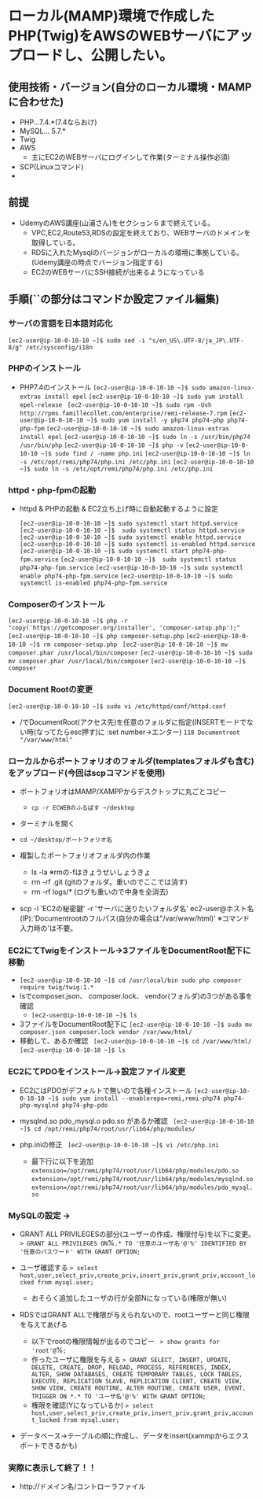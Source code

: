 # ローカル(MAMP)環境で作成したPHP(Twig)をAWSのWEBサーバにアップロードし、公開したい。

## 使用技術・バージョン(自分のローカル環境・MAMPに合わせた)
+ PHP...7.4.*(7.4ならおけ)
+ MySQL... 5.7.*
+ Twig
+ AWS
  + 主にEC2のWEBサーバにログインして作業(ターミナル操作必須)
+ SCP(Linuxコマンド)
+ 

## 前提
+ UdemyのAWS講座(山浦さん)をセクション６まで終えている。
  + VPC,EC2,Route53,RDSの設定を終えており、WEBサーバのドメインを取得している。
  + RDSに入れたMysqlのバージョンがローカルの環境に準拠している。(Udemy講座の時点でバージョン指定する)
  + EC2のWEBサーバにSSH接続が出来るようになっている

## 手順(``の部分はコマンドか設定ファイル編集)

### サーバの言語を日本語対応化
  ` [ec2-user@ip-10-0-10-10 ~]$ sudo sed -i "s/en_US\.UTF-8/ja_JP\.UTF-8/g" /etc/sysconfig/i18n `

### PHPのインストール

+ PHP7.4のインストール
  ` [ec2-user@ip-10-0-10-10 ~]$ sudo amazon-linux-extras install epel `
  ` [ec2-user@ip-10-0-10-10 ~]$ sudo yum install epel-release  `
  ` [ec2-user@ip-10-0-10-10 ~]$ sudo rpm -Uvh http://rpms.famillecollet.com/enterprise/remi-release-7.rpm `
  ` [ec2-user@ip-10-0-10-10 ~]$ sudo yum install -y php74 php74-php php74-php-fpm `
  ` [ec2-user@ip-10-0-10-10 ~]$ sudo amazon-linux-extras install epel `
  ` [ec2-user@ip-10-0-10-10 ~]$ sudo ln -s /usr/bin/php74 /usr/bin/php `
  ` [ec2-user@ip-10-0-10-10 ~]$ php -v `
  ` [ec2-user@ip-10-0-10-10 ~]$ sudo find / -name php.ini `
  ` [ec2-user@ip-10-0-10-10 ~]$ ln -s /etc/opt/remi/php74/php.ini /etc/php.ini `
  ` [ec2-user@ip-10-0-10-10 ~]$ sudo ln -s /etc/opt/remi/php74/php.ini /etc/php.ini `

###  httpd・php-fpmの起動 

+ httpd & PHPの起動 & EC2立ち上げ時に自動起動するように設定

  ` [ec2-user@ip-10-0-10-10 ~]$ sudo systemctl start httpd.service `
  ` [ec2-user@ip-10-0-10-10 ~]$  sudo systemctl status httpd.service `
  ` [ec2-user@ip-10-0-10-10 ~]$ sudo systemctl enable httpd.service `
  ` [ec2-user@ip-10-0-10-10 ~]$ sudo systemctl is-enabled httpd.service `
  ` [ec2-user@ip-10-0-10-10 ~]$ sudo systemctl start php74-php-fpm.service `
  ` [ec2-user@ip-10-0-10-10 ~]$  sudo systemctl status php74-php-fpm.service `
  ` [ec2-user@ip-10-0-10-10 ~]$ sudo systemctl enable php74-php-fpm.service `
  ` [ec2-user@ip-10-0-10-10 ~]$ sudo systemctl is-enabled php74-php-fpm.service `




### Composerのインストール
  ` [ec2-user@ip-10-0-10-10 ~]$ php -r "copy('https://getcomposer.org/installer', 'composer-setup.php');" `
  ` [ec2-user@ip-10-0-10-10 ~]$ php composer-setup.php `
  ` [ec2-user@ip-10-0-10-10 ~]$ rm composer-setup.php `
  ` [ec2-user@ip-10-0-10-10 ~]$ mv composer.phar /usr/local/bin/composer`
  ` [ec2-user@ip-10-0-10-10 ~]$ sudo mv composer.phar /usr/local/bin/composer `
  ` [ec2-user@ip-10-0-10-10 ~]$ composer `

### Document Rootの変更
  ` [ec2-user@ip-10-0-10-10 ~]$ sudo vi /etc/httpd/conf/httpd.conf `
+ /でDocumentRoot(アクセス先)を任意のフォルダに指定(INSERTモードでない時(なってたらesc押す)に  :set number→エンター)
  ` 118 Documentroot "/var/www/html" ` 


### ローカルからポートフォリオのフォルダ(templatesフォルダも含む)をアップロード(今回はscpコマンドを使用)
+ ポートフォリオはMAMP/XAMPPからデスクトップに丸ごとコピー
  + ` cp -r ECWEBのふるぱす ~/desktop `
+ ターミナルを開く
+ ` cd ~/desktop/ポートフォリオ名 `
+ 複製したポートフォリオフォルダ内の作業
  + ls -la
※rmの-fはきょうせいしょうきょ
  + rm -rf .git (gitのフォルダ。重いのでここでは消す)
  + rm -rf logs/* (ログも重いので中身を全消去)

+ scp -i 'EC2の秘密鍵' -r 'サーバに送りたいフォルダ名' ec2-user@ホスト名(IP):'Documentrootのフルパス(自分の場合は"/var/www/html)'  ※コマンド入力時の'は不要。

### EC2にてTwigをインストール→3ファイルをDocumentRoot配下に移動

+ ` [ec2-user@ip-10-0-10-10 ~]$ cd /usr/local/bin sudo php composer require twig/twig:1.* `
+ lsでcomposer.json、 composer.lock、 vendor(フォルダ)の3つがある事を確認
  + ` [ec2-user@ip-10-0-10-10 ~]$ ls `
+ 3ファイルをDocumentRoot配下に
  ` [ec2-user@ip-10-0-10-10 ~]$ sudo mv composer.json composer.lock vendor /var/www/html/ `
+ 移動して、あるか確認
  ` [ec2-user@ip-10-0-10-10 ~]$ cd /var/www/html/`
  ` [ec2-user@ip-10-0-10-10 ~]$ ls `

### EC2にてPDOをインストール→設定ファイル変更
+ EC2にはPDOがデフォルトで無いので各種インストール
  ` [ec2-user@ip-10-0-10-10 ~]$ sudo yum install --enablerepo=remi,remi-php74 php74-php-mysqlnd php74-php-pdo `

+ mysqlnd.so  pdo_mysql.o pdo.so  があるか確認
  ` [ec2-user@ip-10-0-10-10 ~]$ cd /opt/remi/php74/root/usr/lib64/php/modules/`

+ php.iniの修正
  ` [ec2-user@ip-10-0-10-10 ~]$ vi /etc/php.ini`
  + 最下行に以下を追加
  ` extension=/opt/remi/php74/root/usr/lib64/php/modules/pdo.so `
  ` extension=/opt/remi/php74/root/usr/lib64/php/modules/mysqlnd.so `
  ` extension=/opt/remi/php74/root/usr/lib64/php/modules/pdo_mysql.so `


### MySQLの設定 → 

+ GRANT ALL PRIVILEGESの部分(ユーザーの作成、権限付与)を以下に変更。
  ` > GRANT ALL PRIVILEGES ON `%`.* TO '任意のユーザ名'@'%' IDENTIFIED BY '任意のパスワード' WITH GRANT OPTION; `
+ ユーザ確認する
  ` > select host,user,select_priv,create_priv,insert_priv,grant_priv,account_locked from mysql.user; `
  + おそらく追加したユーザの行が全部Nになっている(権限が無い)

+ RDSではGRANT ALLで権限が与えられないので、rootユーザーと同じ権限を与えてあげる
  + 以下でrootの権限情報が出るのでコピー
    ` > show grants for 'root'@`%`; `
  + 作ったユーザに権限を与える
    ` > GRANT SELECT, INSERT, UPDATE, DELETE, CREATE, DROP, RELOAD, PROCESS, REFERENCES, INDEX, ALTER, SHOW DATABASES, CREATE TEMPORARY TABLES, LOCK TABLES, EXECUTE, REPLICATION SLAVE, REPLICATION CLIENT, CREATE VIEW, SHOW VIEW, CREATE ROUTINE, ALTER ROUTINE, CREATE USER, EVENT, TRIGGER ON *.* TO 'ユーザ名'@'%' WITH GRANT OPTION; `
  + 権限を確認(Yになっているか)
    ` > select host,user,select_priv,create_priv,insert_priv,grant_priv,account_locked from mysql.user; `


+ データベース→テーブルの順に作成し、データをinsert(xammpからエクスポートできるかも)

### 実際に表示して終了！！
+ http://ドメイン名/コントローラファイル
